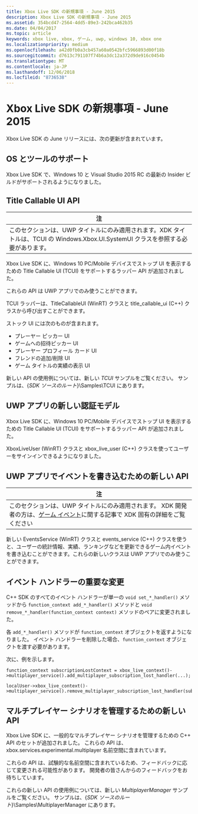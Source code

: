 ```yaml
---
title: Xbox Live SDK の新規事項 - June 2015
description: Xbox Live SDK の新規事項 - June 2015
ms.assetid: 354bcd47-2564-4dd5-89e3-242bca462b35
ms.date: 04/04/2017
ms.topic: article
keywords: xbox live, xbox, ゲーム, uwp, windows 10, xbox one
ms.localizationpriority: medium
ms.openlocfilehash: a42d0fb0a3cb457a60a0542bfc5966893d00f18b
ms.sourcegitcommit: d7613c791107f74b6a3dc12a372d9de916c0454b
ms.translationtype: MT
ms.contentlocale: ja-JP
ms.lasthandoff: 12/06/2018
ms.locfileid: "8736538"
---
```

# <a name="whats-new-for-the-xbox-live-sdk---june-2015"></a>Xbox Live SDK の新規事項 - June 2015

Xbox Live SDK の June リリースには、次の更新が含まれています。

## <a name="os-and-tool-support"></a>OS とツールのサポート ##
Xbox Live SDK で、Windows 10 と Visual Studio 2015 RC の最新の Insider ビルドがサポートされるようになりました。

## <a name="title-callable-ui-apis"></a>Title Callable UI API

| 注 |
|------|
| このセクションは、UWP タイトルにのみ適用されます。XDK タイトルは、TCUI の Windows.Xbox.UI.SystemUI クラスを参照する必要があります。  |

Xbox Live SDK に、Windows 10 PC/Mobile デバイスでストップ UI を表示するための Title Callable UI (TCUI) をサポートするラッパー API が追加されました。

これらの API は UWP アプリでのみ使うことができます。

TCUI ラッパーは、TitleCallableUI (WinRT) クラスと title_callable_ui (C++) クラスから呼び出すことができます。

ストック UI には次のものが含まれます。
* プレーヤー ピッカー UI
* ゲームへの招待ピッカー UI
* プレーヤー プロフィール カード UI
* フレンドの追加/削除 UI
* ゲーム タイトルの実績の表示 UI

新しい API の使用例については、新しい *TCUI* サンプルをご覧ください。 サンプルは、{*SDK ソースのルート*}\Samples\TCUI にあります。

## <a name="new-authentication-model-for-uwp-apps"></a>UWP アプリの新しい認証モデル
Xbox Live SDK に、Windows 10 PC/Mobile デバイスでストップ UI を表示するための Title Callable UI (TCUI) をサポートするラッパー API が追加されました。

XboxLiveUser (WinRT) クラスと xbox_live_user (C++) クラスを使ってユーザーをサインインできるようになりました。

## <a name="new-api-for-writing-events-in-uwp-apps"></a>UWP アプリでイベントを書き込むための新しい API

| 注 |
|------|
| このセクションは、UWP タイトルにのみ適用されます。  XDK 開発者の方は、[ゲーム イベント](https://developer.microsoft.com/en-us/games/xbox/docs/xboxlive/xbox-live-partners/event-driven-data-platform/game-events)に関する記事で XDK 固有の詳細をご覧ください  |

新しい EventsService (WinRT) クラスと events_service (C++) クラスを使うと、ユーザーの統計情報、実績、ランキングなどを更新できるゲーム内イベントを書き込むことができます。これらの新しいクラスは UWP アプリでのみ使うことができます。

## <a name="breaking-change-to-event-handlers"></a>イベント ハンドラーの重要な変更 ##
C++ SDK のすべてのイベント ハンドラーが単一の `void set_*_handler()` メソッドから `function_context add_*_handler()` メソッドと `void remove_*_handler(function_context context)` メソッドのペアに変更されました。

各 `add_*_handler()` メソッドが `function_context` オブジェクトを返すようになりました。 イベント ハンドラーを削除した場合、`function_context` オブジェクトを渡す必要があります。

次に、例を示します。
```
function_context subscriptionLostContext = xbox_live_context()->multiplayer_service().add_multiplayer_subscription_lost_handler(...);

localUser->xbox_live_context()->multiplayer_service().remove_multiplayer_subscription_lost_handler(subscriptionLostContext);
```

## <a name="new-apis-for-managing-multiplayer-scenarios"></a>マルチプレイヤー シナリオを管理するための新しい API
Xbox Live SDK に、一般的なマルチプレイヤー シナリオを管理するための C++ API のセットが追加されました。 これらの API は、xbox.services.experimental.multiplayer 名前空間に含まれています。

これらの API は、試験的な名前空間に含まれているため、フィードバックに応じて変更される可能性があります。  開発者の皆さんからのフィードバックをお待ちしています。

これらの新しい API の使用例については、新しい *MultiplayerManager* サンプルをご覧ください。 サンプルは、{*SDK ソースのルート*}\Samples\MultiplayerManager にあります。
